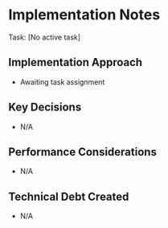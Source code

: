 # Implementation Notes
Task: [No active task]

## Implementation Approach
- Awaiting task assignment

## Key Decisions
- N/A

## Performance Considerations
- N/A

## Technical Debt Created
- N/A